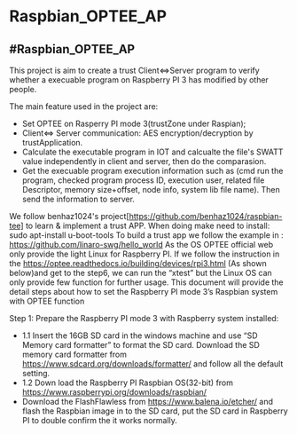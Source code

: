 # Raspbian_OPTEE_AP
#Raspbian_OPTEE_AP
---
This project is aim to create a trust Client<=>Server program to verify whether a execuable program on Raspberry PI 3 has modified by other people. 

The main feature used in the project are:
- Set OPTEE on Rasperry PI mode 3(trustZone under Raspian);
- Client<=> Server communication: AES encryption/decryption by trustApplication.
- Calculate the executable program in IOT and calcualte the file's SWATT value independently in client and server, then do the comparasion.
- Get the execuable program execution information such as (cmd run the program, checked program process ID, execution user, related file Descriptor, memory size+offset, node info, system lib file name). Then send the information to server.


We follow benhaz1024's project[https://github.com/benhaz1024/raspbian-tee] to learn &amp; implement a trust APP.
When doing make need to install: sudo apt-install u-boot-tools 
To build a trust app we follow the example in : 
https://github.com/linaro-swg/hello_world
As the OS OPTEE official web only provide the light Linux for Raspberry PI. If we follow the instruction in the https://optee.readthedocs.io/building/devices/rpi3.html (As shown below)and get to the step6, we can run the “xtest” but the Linux OS can only provide few function for further usage. This document will provide the detail steps about how to set the Raspberry PI mode 3’s Raspbian system with OPTEE function

Step 1: Prepare the Raspberry PI mode 3 with Raspberry system installed: 
  - 1.1 Insert the 16GB SD card in the windows machine and use “SD Memory card formatter” to format the SD card.  Download the SD memory card formatter from https://www.sdcard.org/downloads/formatter/  and follow all the default setting. 
  - 1.2 Down load the Raspberry PI Raspbian OS(32-bit) from https://www.raspberrypi.org/downloads/raspbian/ 
  -  Download the FlashFlawless from https://www.balena.io/etcher/ and flash the Raspbian image in to the SD card, put the SD card in Raspberry PI to double confirm the it works normally.  
